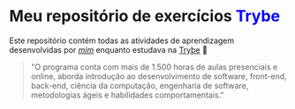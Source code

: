 # Meu repositório de exercícios <span style="color:blue">Trybe</span>

Este repositório contém todas as atividades de aprendizagem desenvolvidas por _[mim](LinkDoSeuLinkedinAqui)_ enquanto estudava na [Trybe](https://www.betrybe.com/) 🚀

>"O programa conta com mais de 1.500 horas de aulas presenciais e online, aborda introdução ao desenvolvimento de software, front-end, back-end, ciência da computação, engenharia de software, metodologias ágeis e habilidades comportamentais."
